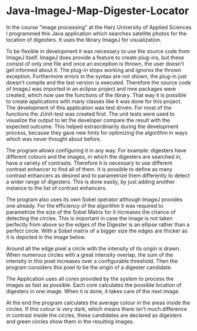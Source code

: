 Java-ImageJ-Map-Digester-Locator
================================

In the course "image processing" at the Harz University of Applied Sciences I programmed this Java application which searches satellite photos for the location of digesters. It uses the library ImageJ for visualization.

To be flexible in development it was necessary to use the source code from ImageJ itself. ImageJ does provide a feature to create plug-ins, but these consist of only one file and once an exception is thrown, the user doesn't get informed about it. The plug-in stops working and ignores the thrown exception. Furthermore errors in the syntax are not shown, the plug-in just doesn't compile and the last version is executed. Therefore the source code of ImageJ was imported in an eclipse project and new packages were created, which now use the functions of the library. That way it is possible to create applications with many classes like it was done for this project. The development of this application was test driven. For most of the functions the JUnit-test was created first. The unit tests were used to visualize the output to let the developer compare the result with the expected outcome. This helped extraordinarily during the development process, because they gave new hints for optimizing the algorithm in ways which was never thought about before.

The program allows configuring it in any way. For example: digesters have different colours and the images, in which the digesters are searched in, have a variety of contrasts. Therefore it is necessary to use different contrast enhancer to find all of them. It is possible to define as many contrast enhancers as desired and to parametrize them differently to detect a wider range of digesters. This is done easily, by just adding another instance to the list of contrast enhancers.

The program also uses its own Sobel operator although ImageJ provides one already. For the efficiency of the algorithm it was required to parametrize the size of the Sobel Matrix for it increases the chance of detecting the circles. This is important in case the image is not taken perfectly from above so the edges of the Digester is an ellipse rather than a perfect circle. With a Sobel matrix of a bigger size the edges are thicker as it is depicted in the image below.

Around all the edge pixel a circle with the intensity of its origin is drawn. When numerous circles with a great intensity overlap, the sum of the intensity in this pixel increases over a configurable threshold. Then the program considers this pixel to be the origin of a digester candidate.

The Application uses all cores provided by the system to process the images as fast as possible. Each core calculates the possible location of digesters in one image. When it is done, it takes care of the next image.

At the end the program calculates the average colour in the areas inside the circles. If this colour is very dark, which means there isn't much difference in contrast inside the circles, these candidates are declared as digesters and green circles show them in the resulting images.